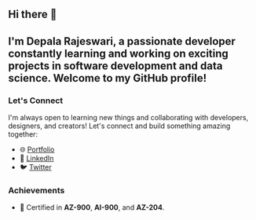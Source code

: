 ## Hi there 👋

I'm Depala Rajeswari, a passionate developer constantly learning and working on exciting projects in software development and data science. Welcome to my GitHub profile!
---
### Let's Connect
I'm always open to learning new things and collaborating with developers, designers, and creators! Let's connect and build something amazing together:

- 🌐 [Portfolio](https://rajeswaridepalav.netlify.app/)
- 💼 [LinkedIn](https://www.linkedin.com/in/rajeswarid)
- 🐦 [Twitter](https://twitter.com/yourprofile)

### Achievements
- 🏅 Certified in **AZ-900**, **AI-900**, and **AZ-204**.

